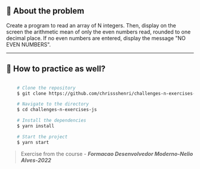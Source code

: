 ## 👀 About the problem

Create a program to read an array of N integers. Then, display on the screen the arithmetic mean of only the even numbers read, rounded to one decimal place. If no even numbers are entered, display the message "NO EVEN NUMBERS".

---

## 📁 How to practice as well?

```bash

    # Clone the repository
    $ git clone https://github.com/chrissshenri/challenges-n-exercises-js.git

    # Navigate to the directory
    $ cd challenges-n-exercises-js

    # Install the dependencies
    $ yarn install

    # Start the project
    $ yarn start

```

> 
> Exercise from the course - ***Formacao Desenvolvedor Moderno-Nelio Alves-2022***

